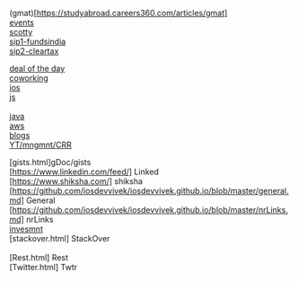 (gmat)[https://studyabroad.careers360.com/articles/gmat] <br>
[events](https://in.bookmyshow.com/pune/events) <br>
[scotty](https://www.olx.in/pune_g4059014/q-scooty) <br>
[sip1-fundsindia](https://www.fundsindia.com/content/jsp/investor/InvestorPositionInfoAction.do?method=viewAll) <br>
[sip2-cleartax](https://cleartax.in/save/dashboard/portfolio?auth_provider=google#) <br>

[deal of the day](https://www.flipkart.com/dotd-store?=Web&wid=4.dealCard.OMU&otracker=hp_omu_Deals%2Bof%2Bthe%2BDay_0&otracker1=hp_omu_PINNED_neo%2Fmerchandising_Deals%2Bof%2Bthe%2BDay_NA_wc_view-all_0) <br>
[coworking](https://www.google.com/search?safe=active&q=coworking+space&npsic=0&rflfq=1&rldoc=1&rlha=0&rllag=18517817,73932729,390&tbm=lcl&sa=X&ved=2ahUKEwjo292mz6vgAhUSWCsKHcjECRkQjGp6BAgCED4#rlfi=hd:;si:;mv:!1m2!1d18.5722394!2d73.9483134!2m2!1d18.5044534!2d73.88208399999999;tbs:lrf:!2m1!1e2!2m1!1e3!2m1!1e16!3sIAE,lf:1,lf_ui:2) <br>
[ios](https://github.com/iosdevvivek/iosdevvivek.github.io/blob/master/iosmain.md) <br>
[js](https://github.com/iosdevvivek/iosdevvivek.github.io/blob/master/JS.md) <br>
[]( ) <br>
[java](https://github.com/iosdevvivek/iosdevvivek.github.io/blob/master/java.md) <br>
[aws](https://github.com/iosdevvivek/iosdevvivek.github.io/blob/master/aws.md ) <br>
[blogs](https://github.com/iosdevvivek/iosdevvivek.github.io/blob/master/blogs.md ) <br>
[YT/mngmnt/CRR](https://github.com/iosdevvivek/iosdevvivek.github.io/blob/master/YT.md ) <br>


[gists.html]gDoc/gists <br>
[https://www.linkedin.com/feed/] Linked <br>
[https://www.shiksha.com/] shiksha <br>
[https://github.com/iosdevvivek/iosdevvivek.github.io/blob/master/general.md] General <br>
[https://github.com/iosdevvivek/iosdevvivek.github.io/blob/master/nrLinks.md] nrLinks <br>
[invesmnt](https://github.com/iosdevvivek/iosdevvivek.github.io/blob/master/investment.md)<br>
[stackover.html] StackOver <br>	      
[Rest.html] Rest <br>
[Twitter.html] Twtr <br>	
